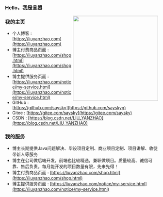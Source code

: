 ### Hello，我是言曌

<a href="https://goog.tech"><img align='right' src='https://media.giphy.com/media/d1DVd87uM1xJip8gUv/giphy.gif' width='280'></a>

### 我的主页
* 个人博客 : [https://liuyanzhao.com](https://liuyanzhao.com)
* 博主付费商品页面 : [https://liuyanzhao.com/shop.html](https://liuyanzhao.com/shop.html)
* 博主提供服务页面 : [https://liuyanzhao.com/notice/my-service.html](https://liuyanzhao.com/notice/my-service.html)
* GitHub : [https://github.com/saysky](https://github.com/sayskyg)
* Gitee : [https://gitee.com/saysky](https://gitee.com/saysky)
* CSDN : [https://blog.csdn.net/LIU_YANZHAO](https://blog.csdn.net/LIU_YANZHAO)

### 我的服务
- 博主长期提供Java问题解决、毕设项目定制、商业项目定制、项目讲解、收徒带新人等服务
- 博主在公司做后端开发，前端也比较精通，兼职做项目。质量较高、诚信可靠、售后负责。每月能开发的项目数量有限，先来先得！
- 博主付费商品页面 : [https://liuyanzhao.com/shop.html](https://liuyanzhao.com/shop.html)
- 博主提供服务页面 : [https://liuyanzhao.com/notice/my-service.html](https://liuyanzhao.com/notice/my-service.html)
